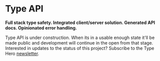 # Type API

**Full stack type safety. Integrated client/server solution. Generated API docs. Opinionated error handling.**

Type API is under construction. When its in a usable enough state it'll be made public and development will continue in the open from that stage. Interested in updates to the status of this project? Subscribe to the Type Hero [newsletter](https://typehero.org/#newsletter).
